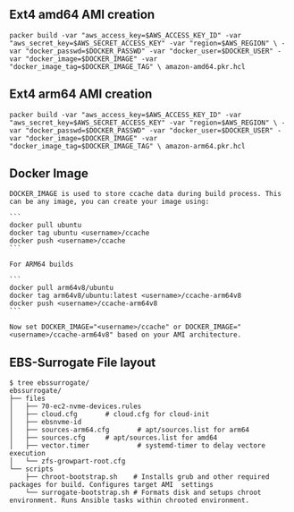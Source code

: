 ## Ext4 amd64 AMI creation

`packer build -var "aws_access_key=$AWS_ACCESS_KEY_ID" -var "aws_secret_key=$AWS_SECRET_ACCESS_KEY" -var "region=$AWS_REGION" \
-var "docker_passwd=$DOCKER_PASSWD" -var "docker_user=$DOCKER_USER" -var "docker_image=$DOCKER_IMAGE" -var "docker_image_tag=$DOCKER_IMAGE_TAG" \
amazon-amd64.pkr.hcl`

## Ext4 arm64 AMI creation

`packer build -var "aws_access_key=$AWS_ACCESS_KEY_ID" -var "aws_secret_key=$AWS_SECRET_ACCESS_KEY" -var "region=$AWS_REGION" \
-var "docker_passwd=$DOCKER_PASSWD" -var "docker_user=$DOCKER_USER" -var "docker_image=$DOCKER_IMAGE" -var "docker_image_tag=$DOCKER_IMAGE_TAG" \
amazon-arm64.pkr.hcl`

## Docker Image

	DOCKER_IMAGE is used to store ccache data during build process. This can be any image, you can create your image using:

	```
	docker pull ubuntu
	docker tag ubuntu <username>/ccache
	docker push <username>/ccache
	```

	For ARM64 builds

	```	
	docker pull arm64v8/ubuntu
	docker tag arm64v8/ubuntu:latest <username>/ccache-arm64v8
	docker push <username>/ccache-arm64v8
	```
	
	Now set DOCKER_IMAGE="<username>/ccache" or DOCKER_IMAGE="<username>/ccache-arm64v8" based on your AMI architecture.
	
	
## EBS-Surrogate File layout

```
$ tree ebssurrogate/
ebssurrogate/
├── files
│   ├── 70-ec2-nvme-devices.rules
│   ├── cloud.cfg		# cloud.cfg for cloud-init
│   ├── ebsnvme-id
│   ├── sources-arm64.cfg       # apt/sources.list for arm64
│   ├── sources.cfg		# apt/sources.list for amd64
│   ├── vector.timer            # systemd-timer to delay vectore execution
│   └── zfs-growpart-root.cfg
└── scripts
    ├── chroot-bootstrap.sh    # Installs grub and other required packages for build. Configures target AMI  settings
    └── surrogate-bootstrap.sh # Formats disk and setups chroot environment. Runs Ansible tasks within chrooted environment.
```
